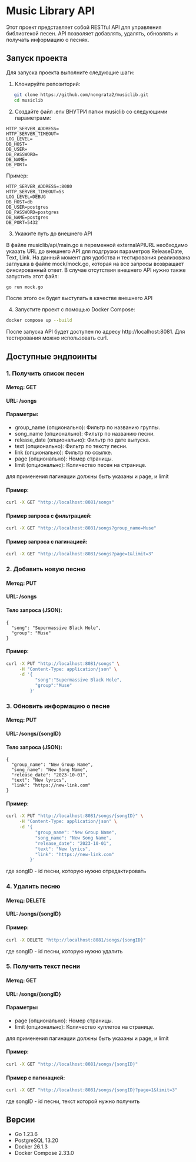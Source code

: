 # Music Library API

Этот проект представляет собой RESTful API для управления библиотекой песен. API позволяет добавлять, удалять, обновлять и получать информацию о песнях.

## Запуск проекта

Для запуска проекта выполните следующие шаги:

1. Клонируйте репозиторий:

```bash
   git clone https://github.com/nongrata2/musiclib.git
   cd musiclib
```

2. Создайте файл .env ВНУТРИ папки musiclib со следующими параметрами:
```
HTTP_SERVER_ADDRESS=
HTTP_SERVER_TIMEOUT=
LOG_LEVEL=
DB_HOST=
DB_USER=
DB_PASSWORD=
DB_NAME=
DB_PORT=
```
Пример:
```
HTTP_SERVER_ADDRESS=:8080
HTTP_SERVER_TIMEOUT=5s
LOG_LEVEL=DEBUG
DB_HOST=db
DB_USER=postgres
DB_PASSWORD=postgres
DB_NAME=postgres
DB_PORT=5432
```
3. Укажите путь до внешнего API

В файле musiclib/api/main.go в переменной externalAPIURL необходимо указать URL до внешнего API для подгрузки параметров ReleaseDate, Text, Link. 
На данный момент для удобства и тестирования реализована заглушка в файле mock/mock.go, которая на все запросы возвращает фиксированный ответ. В случае отсутствия внешнего API нужно также запустить этот файл:
```bash
go run mock.go
```
После этого он будет выступать в качестве внешнего API

4. Запустите проект с помощью Docker Compose:
```bash
docker compose up --build
```
После запуска API будет доступен по адресу http://localhost:8081. Для тестирования можно использовать curl.

## Доступные эндпоинты
### 1. Получить список песен
#### Метод: GET

#### URL: /songs

#### Параметры:
- group_name (опционально): Фильтр по названию группы.
- song_name (опционально): Фильтр по названию песни.
- release_date (опционально): Фильтр по дате выпуска.
- text (опционально): Фильтр по тексту песни.
- link (опционально): Фильтр по ссылке.
- page (опционально): Номер страницы.
- limit (опционально): Количество песен на странице.

для применения пагинации должны быть указаны и page, и limit

#### Пример:

```bash
curl -X GET "http://localhost:8081/songs"
```

#### Пример запроса с фильтрацией:

```bash
curl -X GET "http://localhost:8081/songs?group_name=Muse"
```

#### Пример запроса с пагинацией: 

```bash
curl -X GET "http://localhost:8081/songs?page=1&limit=3"
```

### 2. Добавить новую песню
#### Метод: PUT

#### URL: /songs

#### Тело запроса (JSON):

```
{
  "song": "Supermassive Black Hole",
  "group": "Muse"
}
```

#### Пример:

```bash
curl -X PUT "http://localhost:8081/songs" \
     -H "Content-Type: application/json" \
     -d '{
           "song":"Supermassive Black Hole",
           "group":"Muse"
         }'
```

### 3. Обновить информацию о песне
#### Метод: PUT

#### URL: /songs/{songID}

#### Тело запроса (JSON):

```
{
  "group_name": "New Group Name",
  "song_name": "New Song Name",
  "release_date": "2023-10-01",
  "text": "New lyrics",
  "link": "https://new-link.com"
}
```

####  Пример:

```bash
curl -X PUT "http://localhost:8081/songs/{songID}" \
     -H "Content-Type: application/json" \
     -d '{
           "group_name": "New Group Name",
           "song_name": "New Song Name",
           "release_date": "2023-10-01",
           "text": "New lyrics",
           "link": "https://new-link.com"
         }'
```

где songID - id песни, которую нужно отредактировать
### 4. Удалить песню
#### Метод: DELETE

#### URL: /songs/{songID}

#### Пример:

```bash
curl -X DELETE "http://localhost:8081/songs/{songID}"
```

где songID - id песни, которую нужно удалить

### 5. Получить текст песни

#### Метод: GET

#### URL: /songs/{songID}

#### Параметры:
- page (опционально): Номер страницы.
- limit (опционально): Количество куплетов на странице.

для применения пагинации должны быть указаны и page, и limit

#### Пример:

```bash
curl -X GET "http://localhost:8081/songs/{songID}"
```

#### Пример с пагинацией:

```bash
curl -X GET "http://localhost:8081/songs/{songID}?page=1&limit=3"
```
где songID - id песни, текст которой нужно получить

## Версии
- Go 1.23.6 
- PostgreSQL 13.20
- Docker 26.1.3
- Docker Compose 2.33.0
